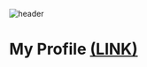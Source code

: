 ![header](https://capsule-render.vercel.app/api?type=transparent&height=300&section=header&text=My%20Profile🥳&fontSize=70&fontColor=8ac0ad)  
# My Profile [(LINK)](https://chaedoll.github.io/ChaeDoll/page/)
